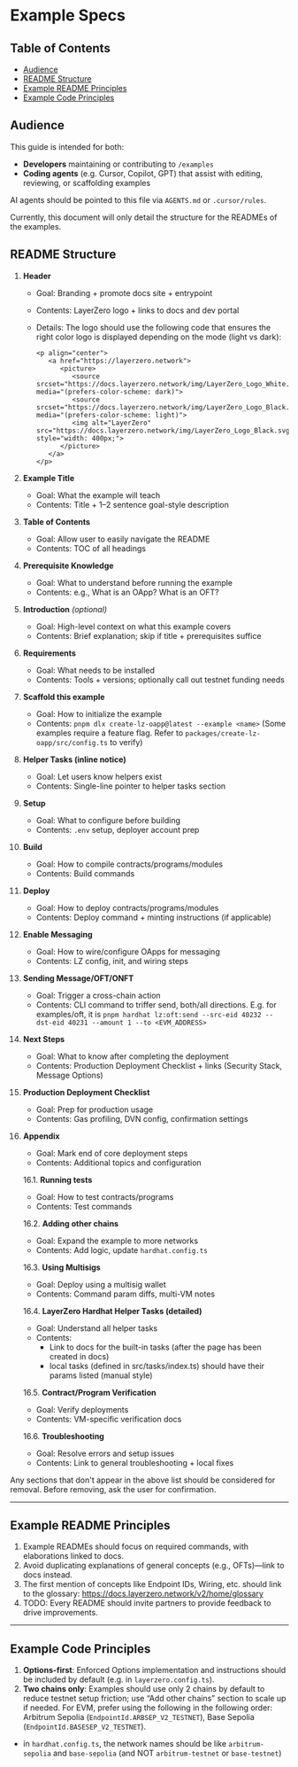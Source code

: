 # Example Specs

## Table of Contents

- [Audience](#audience)
- [README Structure](#readme-structure)
- [Example README Principles](#example-readme-principles)
- [Example Code Principles](#example-code-principles)

## Audience

This guide is intended for both:
- **Developers** maintaining or contributing to `/examples`
- **Coding agents** (e.g. Cursor, Copilot, GPT) that assist with editing, reviewing, or scaffolding examples

AI agents should be pointed to this file via `AGENTS.md` or `.cursor/rules`.

Currently, this document will only detail the structure for the READMEs of the examples.

## README Structure

1. **Header**
   - Goal: Branding + promote docs site + entrypoint
   - Contents: LayerZero logo + links to docs and dev portal
   - Details: The logo should use the following code that ensures the right color logo is displayed depending on the mode (light vs dark):

      ```
      <p align="center">
         <a href="https://layerzero.network">
            <picture>
               <source srcset="https://docs.layerzero.network/img/LayerZero_Logo_White.svg" media="(prefers-color-scheme: dark)">
               <source srcset="https://docs.layerzero.network/img/LayerZero_Logo_Black.svg" media="(prefers-color-scheme: light)">
               <img alt="LayerZero" src="https://docs.layerzero.network/img/LayerZero_Logo_Black.svg" style="width: 400px;">
            </picture>
         </a>
      </p>
      ``` 

2. **Example Title**
   - Goal: What the example will teach
   - Contents: Title + 1–2 sentence goal-style description

3. **Table of Contents**
   - Goal: Allow user to easily navigate the README
   - Contents: TOC of all headings

4. **Prerequisite Knowledge**
   - Goal: What to understand before running the example
   - Contents: e.g., What is an OApp? What is an OFT?

5. **Introduction** _(optional)_
   - Goal: High-level context on what this example covers
   - Contents: Brief explanation; skip if title + prerequisites suffice

6. **Requirements**
   - Goal: What needs to be installed
   - Contents: Tools + versions; optionally call out testnet funding needs

7. **Scaffold this example**
   - Goal: How to initialize the example
   - Contents: `pnpm dlx create-lz-oapp@latest --example <name>` (Some examples require a feature flag. Refer to `packages/create-lz-oapp/src/config.ts` to verify)

8. **Helper Tasks (inline notice)**
   - Goal: Let users know helpers exist
   - Contents: Single-line pointer to helper tasks section

9. **Setup**
   - Goal: What to configure before building
   - Contents: `.env` setup, deployer account prep

10. **Build**
    - Goal: How to compile contracts/programs/modules
    - Contents: Build commands

11. **Deploy**
    - Goal: How to deploy contracts/programs/modules
    - Contents: Deploy command + minting instructions (if applicable)

12. **Enable Messaging**
    - Goal: How to wire/configure OApps for messaging
    - Contents: LZ config, init, and wiring steps

13. **Sending Message/OFT/ONFT**
    - Goal: Trigger a cross-chain action
    - Contents: CLI command to triffer send, both/all directions. E.g. for examples/oft, it is `pnpm hardhat lz:oft:send --src-eid 40232 --dst-eid 40231 --amount 1 --to <EVM_ADDRESS>`

14. **Next Steps**
    - Goal: What to know after completing the deployment
    - Contents: Production Deployment Checklist + links (Security Stack, Message Options)

15. **Production Deployment Checklist**
    - Goal: Prep for production usage
    - Contents: Gas profiling, DVN config, confirmation settings

16. **Appendix**
    - Goal: Mark end of core deployment steps
    - Contents: Additional topics and configuration

    16.1. **Running tests**
       - Goal: How to test contracts/programs
       - Contents: Test commands

    16.2. **Adding other chains**
       - Goal: Expand the example to more networks
       - Contents: Add logic, update `hardhat.config.ts`

    16.3. **Using Multisigs**
       - Goal: Deploy using a multisig wallet
       - Contents: Command param diffs, multi-VM notes

    16.4. **LayerZero Hardhat Helper Tasks (detailed)**
       - Goal: Understand all helper tasks
       - Contents:
         - Link to docs for the built-in tasks (after the page has been created in docs)
         - local tasks (defined in src/tasks/index.ts) should have their params listed (manual style)

    16.5. **Contract/Program Verification**
       - Goal: Verify deployments
       - Contents: VM-specific verification docs

    16.6. **Troubleshooting**
       - Goal: Resolve errors and setup issues
       - Contents: Link to general troubleshooting + local fixes

Any sections that don't appear in the above list should be considered for removal. Before removing, ask the user for confirmation.


---

## Example README Principles

1. Example READMEs should focus on required commands, with elaborations linked to docs.
2. Avoid duplicating explanations of general concepts (e.g., OFTs)—link to docs instead.
3. The first mention of concepts like Endpoint IDs, Wiring, etc. should link to the glossary: https://docs.layerzero.network/v2/home/glossary
4. TODO: Every README should invite partners to provide feedback to drive improvements.

---

## Example Code Principles

1. **Options-first**: Enforced Options implementation and instructions should be included by default (e.g. in `layerzero.config.ts`).
2. **Two chains only**: Examples should use only 2 chains by default to reduce testnet setup friction; use “Add other chains” section to scale up if needed. For EVM, prefer using the following in the following order: Arbitrum Sepolia (`EndpointId.ARBSEP_V2_TESTNET`), Base Sepolia (`EndpointId.BASESEP_V2_TESTNET`).
  - in `hardhat.config.ts`, the network names should be like `arbitrum-sepolia` and `base-sepolia` (and NOT `arbitrum-testnet` or `base-testnet`)
